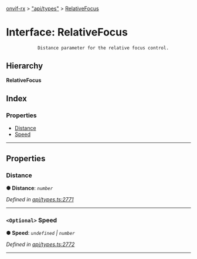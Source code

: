 [onvif-rx](../README.md) > ["api/types"](../modules/_api_types_.md) > [RelativeFocus](../interfaces/_api_types_.relativefocus.md)

# Interface: RelativeFocus

```
            Distance parameter for the relative focus control.
```

## Hierarchy

**RelativeFocus**

## Index

### Properties

* [Distance](_api_types_.relativefocus.md#distance)
* [Speed](_api_types_.relativefocus.md#speed)

---

## Properties

<a id="distance"></a>

###  Distance

**● Distance**: *`number`*

*Defined in [api/types.ts:2771](https://github.com/patrickmichalina/onvif-rx/blob/f117e44/src/api/types.ts#L2771)*

___
<a id="speed"></a>

### `<Optional>` Speed

**● Speed**: *`undefined` \| `number`*

*Defined in [api/types.ts:2772](https://github.com/patrickmichalina/onvif-rx/blob/f117e44/src/api/types.ts#L2772)*

___

